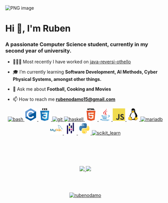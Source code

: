 <img width="1127" alt="PNG image" src="https://github.com/rubenodamo/rubenodamo/assets/93412774/693b26b2-2dc6-4b96-b190-ac83bf3784e7">

<h1 align="left">Hi 👋, I'm Ruben</h1>

<h3 align="left">A passionate Computer Science student, currently in my second year of university.</h3>

- 👨🏾‍💻 Most recently I have worked on [java-reversi-othello](https://github.com/rubenodamo/java-reversi-othello)

- 🎓 I’m currently learning **Software Development, AI Methods, Cyber Physical Systems, amongst other things.**

- 💬 Ask me about **Football, Cooking and Movies**

- 📫 How to reach me **rubenodamo15@gmail.com**

<p align="center"> <a href="https://www.gnu.org/software/bash/" target="_blank" rel="noreferrer"> <img src="https://www.vectorlogo.zone/logos/gnu_bash/gnu_bash-icon.svg" alt="bash" width="40" height="40"/> </a> <a href="https://www.cprogramming.com/" target="_blank" rel="noreferrer"> <img src="https://raw.githubusercontent.com/devicons/devicon/master/icons/c/c-original.svg" alt="c" width="40" height="40"/> </a> <a href="https://www.w3schools.com/css/" target="_blank" rel="noreferrer"> <img src="https://raw.githubusercontent.com/devicons/devicon/master/icons/css3/css3-original-wordmark.svg" alt="css3" width="40" height="40"/> </a> <a href="https://git-scm.com/" target="_blank" rel="noreferrer"> <img src="https://www.vectorlogo.zone/logos/git-scm/git-scm-icon.svg" alt="git" width="40" height="40"/> </a> <a href="https://www.haskell.org/" target="_blank" rel="noreferrer"> <img src="https://upload.wikimedia.org/wikipedia/commons/1/1c/Haskell-Logo.svg" alt="haskell" width="40" height="40"/> </a> <a href="https://www.w3.org/html/" target="_blank" rel="noreferrer"> <img src="https://raw.githubusercontent.com/devicons/devicon/master/icons/html5/html5-original-wordmark.svg" alt="html5" width="40" height="40"/> </a> <a href="https://www.java.com" target="_blank" rel="noreferrer"> <img src="https://raw.githubusercontent.com/devicons/devicon/master/icons/java/java-original.svg" alt="java" width="40" height="40"/> </a> <a href="https://developer.mozilla.org/en-US/docs/Web/JavaScript" target="_blank" rel="noreferrer"> <img src="https://raw.githubusercontent.com/devicons/devicon/master/icons/javascript/javascript-original.svg" alt="javascript" width="40" height="40"/> </a> <a href="https://www.linux.org/" target="_blank" rel="noreferrer"> <img src="https://raw.githubusercontent.com/devicons/devicon/master/icons/linux/linux-original.svg" alt="linux" width="40" height="40"/> </a> <a href="https://mariadb.org/" target="_blank" rel="noreferrer"> <img src="https://www.vectorlogo.zone/logos/mariadb/mariadb-icon.svg" alt="mariadb" width="40" height="40"/> </a> <a href="https://www.mysql.com/" target="_blank" rel="noreferrer"> <img src="https://raw.githubusercontent.com/devicons/devicon/master/icons/mysql/mysql-original-wordmark.svg" alt="mysql" width="40" height="40"/> </a> <a href="https://pandas.pydata.org/" target="_blank" rel="noreferrer"> <img src="https://raw.githubusercontent.com/devicons/devicon/2ae2a900d2f041da66e950e4d48052658d850630/icons/pandas/pandas-original.svg" alt="pandas" width="40" height="40"/> </a> <a href="https://www.python.org" target="_blank" rel="noreferrer"> <img src="https://raw.githubusercontent.com/devicons/devicon/master/icons/python/python-original.svg" alt="python" width="40" height="40"/> </a> <a href="https://scikit-learn.org/" target="_blank" rel="noreferrer"> <img src="https://upload.wikimedia.org/wikipedia/commons/0/05/Scikit_learn_logo_small.svg" alt="scikit_learn" width="40" height="40"/> </a> </p>

<br>
<br>


<br>
<br>

<p align="center">
  <a href="https://github.com/rubenodamo">
    <img height="180em" src="https://github-readme-stats.vercel.app/api?username=rubenodamo&show_icons=true&theme=dark&title_color=a6d5c3&text_color=e3fee9&bg_color=3a7b7e&hide_border=true&cache_seconds=1800&locale=en" />
    <img height="180em" src="https://github-readme-stats.vercel.app/api/top-langs?username=rubenodamo&show_icons=true&theme=dark&title_color=6284ab&text_color=c5dbe0&bg_color=2d426d&hide_border=true&locale=en&layout=compact"/>
  </a>
</p>

<br>
<br>

<p align="center">
<a href="https://linkedin.com/in/rubenodamo" target="blank"><img align="center" src="https://raw.githubusercontent.com/rahuldkjain/github-profile-readme-generator/master/src/images/icons/Social/linked-in-alt.svg" alt="rubenodamo" height="21" width="28" /></a>
</p>

